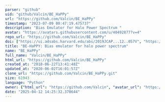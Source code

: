 ```yaml
---
parser: "github"
uid: "github/Valcin/BE_HaPPy"
url: "https://github.com/Valcin/BE_HaPPy"
timestamp: "2023-07-09 00:47:19.475737"
description: "Bias Emulator for Halo Power Spectrum "
avatar: "https://avatars.githubusercontent.com/u/40492877?v=4"
repo_url: "https://github.com/Valcin/BE_HaPPy"
doi: ["https://ui.adsabs.harvard.edu/abs/2019JCAP...12..057V", "https://ui.adsabs.harvard.edu/abs/2023ascl.soft07002V/abstract"]
title: "BE-HaPPY: Bias emulator for halo power spectrum"
name: "BE_HaPPy"
full_name: "Valcin/BE_HaPPy"
html_url: "https://github.com/Valcin/BE_HaPPy"
created_at: "2018-06-22T13:41:48Z"
updated_at: "2020-06-02T16:01:57Z"
clone_url: "https://github.com/Valcin/BE_HaPPy.git"
size: 61943
language: "Python"
owner: {"html_url": "https://github.com/Valcin", "avatar_url": "https://avatars.githubusercontent.com/u/40492877?v=4", "login": "Valcin", "type": "User"}
date: "2025-04-12 14:25:32.378644"
---
```

